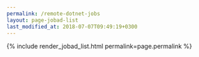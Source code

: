 ```yaml
---
permalink: /remote-dotnet-jobs
layout: page-jobad-list
last_modified_at: 2018-07-07T09:49:19+0300
---
```

{% include render_jobad_list.html permalink=page.permalink %}
